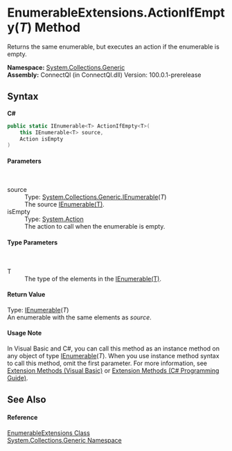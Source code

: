 # EnumerableExtensions.ActionIfEmpty(*T*) Method 
 

Returns the same enumerable, but executes an action if the enumerable is empty.

**Namespace:**&nbsp;<a href="N_System_Collections_Generic">System.Collections.Generic</a><br />**Assembly:**&nbsp;ConnectQl (in ConnectQl.dll) Version: 100.0.1-prerelease

## Syntax

**C#**<br />
``` C#
public static IEnumerable<T> ActionIfEmpty<T>(
	this IEnumerable<T> source,
	Action isEmpty
)

```


#### Parameters
&nbsp;<dl><dt>source</dt><dd>Type: <a href="http://msdn2.microsoft.com/en-us/library/9eekhta0" target="_blank">System.Collections.Generic.IEnumerable</a>(*T*)<br />The source <a href="http://msdn2.microsoft.com/en-us/library/9eekhta0" target="_blank">IEnumerable(T)</a>.</dd><dt>isEmpty</dt><dd>Type: <a href="http://msdn2.microsoft.com/en-us/library/bb534741" target="_blank">System.Action</a><br />The action to call when the enumerable is empty.</dd></dl>

#### Type Parameters
&nbsp;<dl><dt>T</dt><dd>The type of the elements in the <a href="http://msdn2.microsoft.com/en-us/library/9eekhta0" target="_blank">IEnumerable(T)</a>.</dd></dl>

#### Return Value
Type: <a href="http://msdn2.microsoft.com/en-us/library/9eekhta0" target="_blank">IEnumerable</a>(*T*)<br />An enumerable with the same elements as *source*.

#### Usage Note
In Visual Basic and C#, you can call this method as an instance method on any object of type <a href="http://msdn2.microsoft.com/en-us/library/9eekhta0" target="_blank">IEnumerable</a>(*T*). When you use instance method syntax to call this method, omit the first parameter. For more information, see <a href="http://msdn.microsoft.com/en-us/library/bb384936.aspx">Extension Methods (Visual Basic)</a> or <a href="http://msdn.microsoft.com/en-us/library/bb383977.aspx">Extension Methods (C# Programming Guide)</a>.

## See Also


#### Reference
<a href="T_System_Collections_Generic_EnumerableExtensions">EnumerableExtensions Class</a><br /><a href="N_System_Collections_Generic">System.Collections.Generic Namespace</a><br />